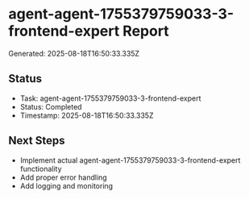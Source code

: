 # agent-agent-1755379759033-3-frontend-expert Report

Generated: 2025-08-18T16:50:33.335Z

## Status
- Task: agent-agent-1755379759033-3-frontend-expert
- Status: Completed
- Timestamp: 2025-08-18T16:50:33.335Z

## Next Steps
- Implement actual agent-agent-1755379759033-3-frontend-expert functionality
- Add proper error handling
- Add logging and monitoring
